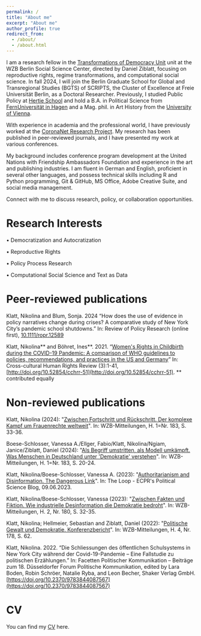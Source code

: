 ```yaml
---
permalink: /
title: "About me"
excerpt: "About me"
author_profile: true
redirect_from: 
  - /about/
  - /about.html
---
```


I am a research fellow in the [Transformations of Democracy Unit](https://wzb.eu/en/research/dynamics-of-political-systems/transformations-of-democracy) unit at the WZB Berlin Social Science Center, directed by Daniel Ziblatt, focusing on reproductive rights, regime transformations, and computational social science. In fall 2024, I will join the Berlin Graduate School for Global and Transregional Studies (BGTS) of SCRIPTS, the Cluster of Excellence at Freie Universität Berlin, as a Doctoral Researcher. 
Previously, I studied Public Policy at [Hertie School](https://www.hertie-school.org/en/) and hold a B.A. in Political Science from [FernUniversität in Hagen](https://www.fernuni-hagen.de/KSW/portale/bapvs/) and a Mag. phil. in Art History from the [University of Vienna](https://kunstgeschichte.univie.ac.at/en/). 

With experience in academia and the professional world, I have previously worked at the [CoronaNet Research Project](https://www.coronanet-project.org/). My research has been published in peer-reviewed journals, and I have presented my work at various conferences. 

My background includes conference program development at the United Nations with Friendship Ambassadors Foundation and experience in the art and publishing industries. I am fluent in German and English, proficient in several other languages, and possess technical skills including R and Python programming, Git & GitHub, MS Office, Adobe Creative Suite, and social media management.

Connect with me to discuss research, policy, or collaboration opportunities.

Research Interests
======
•	Democratization and Autocratization 

•	Reproductive Rights 

•	Policy Process Research

•	Computational Social Science and Text as Data 


Peer-reviewed publications
======

Klatt, Nikolina and Blum, Sonja. 2024 “How does the use of evidence in policy narratives change during crises? A comparative study of New York City’s pandemic school shutdowns.” In: Review of Policy Research (online first), [10.1111/ropr.12589](https://doi.org/10.1111/ropr.12589) 

Klatt, Nikolina** and Böhret, Ines**. 2021. “[Women's Rights in Childbirth during the COVID-19 Pandemic: A comparison of WHO guidelines to policies, recommendations, and practices in the US and Germany](files/Klatt_Boehret_2021.pdf)” In: Cross-cultural Human Rights Review (3):1-41, [http://doi.org/10.52854/cchrr-51](http://doi.org/10.52854/cchrr-51).
** contributed equally 


Non-reviewed publications
======

Klatt, Nikolina (2024): "[Zwischen Fortschritt und Rückschritt. Der komplexe Kampf um Frauenrechte weltweit](https://bibliothek.wzb.eu/artikel/2024/f-26070.pdf)". In: WZB-Mitteilungen, H. 1=Nr. 183, S. 33-36.

Boese-Schlosser, Vanessa A./Ellger, Fabio/Klatt, Nikolina/Ngiam, Janice/Ziblatt, Daniel (2024): "[Als Begriff umstritten, als Modell umkämpft. Was Menschen in Deutschland unter 'Demokratie' verstehen](https://bibliothek.wzb.eu/artikel/2024/f-26067.pdf)". In: WZB-Mitteilungen, H. 1=Nr. 183, S. 20-24.

Klatt, Nikolina/Boese-Schlosser, Vanessa A. (2023): "[Authoritarianism and Disinformation. The Dangerous Link](https://theloop.ecpr.eu/disinformation-in-autocratic-governance/)". In: The Loop - ECPR's Political Science Blog, 09.06.2023.

Klatt, Nikolina/Boese-Schlosser, Vanessa (2023): "[Zwischen Fakten und Fiktion. Wie industrielle Desinformation die Demokratie bedroht](https://bibliothek.wzb.eu/artikel/2023/f-25570.pdf)". In: WZB-Mitteilungen, H. 2, Nr. 180, S. 32-35.

Klatt, Nikolina; Hellmeier, Sebastian and Ziblatt, Daniel (2022): "[Politische Gewalt und Demokratie. Konferenzbericht](files/Klatt_Hellmeier_Ziblatt_2022.pdf)". In: WZB-Mitteilungen, H. 4, Nr. 178, S. 62.

Klatt, Nikolina. 2022. “Die Schliessungen des öffentlichen Schulsystems in New York City während der Covid-19-Pandemie – Eine Fallstudie zu politischen Erzählungen.” In: Facetten Politischer Kommunikation – Beiträge zum 18. Düsseldorfer Forum Politische Kommunikation, edited by Lara Boden, Robin Schröer, Natalie Ryba, and Leon Becher, Shaker Verlag GmbH. [https://doi.org/10.2370/9783844087567](https://doi.org/10.2370/9783844087567)

CV
======

You can find my [CV](files/CV_Klatt_Nikolina.pdf) here. 
